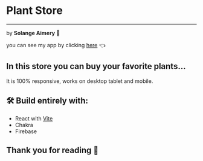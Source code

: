 # Plant Store
----
by **Solange Aimery** 🖤

you can see my app by clicking [here](https://plantstore.vercel.app/) 👈

## In this store you can buy your favorite plants...

It is 100% responsive, works on desktop tablet and mobile.

## 🛠️ Build entirely with:
- React with [Vite](https://vitejs.dev/guide/)
- Chakra
- Firebase


## Thank you for reading 🖤
